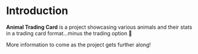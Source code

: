 <h1>Introduction</h1>
<p><b>Animal Trading Card</b> is a project showcasing various animals and their stats in a trading card format...minus the trading option 🤔</p>
<p>More information to come as the project gets further along!</p>

